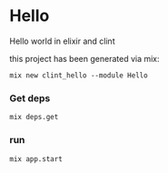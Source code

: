 Hello
=====

Hello world in elixir and clint

this project has been generated via mix:

    mix new clint_hello --module Hello


### Get deps

    mix deps.get


### run

    mix app.start
